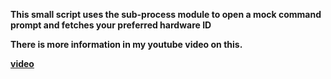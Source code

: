 <b> This small script uses the sub-process module to open a 
mock command prompt and fetches your preferred hardware ID

There is more information in my youtube video on this. 

<p><a href="https://www.youtube.com/watch?v=IJyFxYoNOXg&t=1s">video</a></p> </b>







